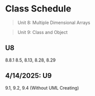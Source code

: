 # Class Schedule 
> Unit 8: Multiple Dimensional Arrays

> Unit 9: Class and Object

## U8
8.8.1 8.5, 8.13, 8.28, 8.29

## 4/14/2025: U9
9.1, 9.2, 9.4 (Without UML Creating)


